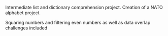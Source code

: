 Intermediate list and dictionary comprehension project. Creation of a NATO alphabet project

Squaring numbers and filtering even numbers as well as data overlap challenges included
